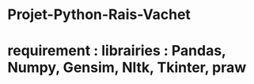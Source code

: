 # Projet-Python-Rais-Vachet
# requirement : librairies : Pandas, Numpy, Gensim, Nltk, Tkinter, praw
